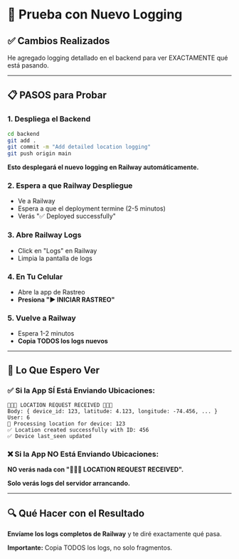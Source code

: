 # 🧪 Prueba con Nuevo Logging

## ✅ Cambios Realizados

He agregado logging detallado en el backend para ver EXACTAMENTE qué está pasando.

---

## 📋 PASOS para Probar

### 1. Despliega el Backend
```bash
cd backend
git add .
git commit -m "Add detailed location logging"
git push origin main
```

**Esto desplegará el nuevo logging en Railway automáticamente.**

### 2. Espera a que Railway Despliegue
- Ve a Railway
- Espera a que el deployment termine (2-5 minutos)
- Verás "✅ Deployed successfully"

### 3. Abre Railway Logs
- Click en "Logs" en Railway
- Limpia la pantalla de logs

### 4. En Tu Celular
- Abre la app de Rastreo
- **Presiona "▶️ INICIAR RASTREO"**

### 5. Vuelve a Railway
- Espera 1-2 minutos
- **Copia TODOS los logs nuevos**

---

## 🎯 Lo Que Espero Ver

### ✅ Si la App SÍ Está Enviando Ubicaciones:

```
📍📍📍 LOCATION REQUEST RECEIVED 📍📍📍
Body: { device_id: 123, latitude: 4.123, longitude: -74.456, ... }
User: 6
📍 Processing location for device: 123
✅ Location created successfully with ID: 456
✅ Device last_seen updated
```

### ❌ Si la App NO Está Enviando Ubicaciones:

**NO verás nada con "📍📍📍 LOCATION REQUEST RECEIVED".**

**Solo verás logs del servidor arrancando.**

---

## 🔍 Qué Hacer con el Resultado

**Envíame los logs completos de Railway** y te diré exactamente qué pasa.

**Importante:** Copia TODOS los logs, no solo fragmentos.


